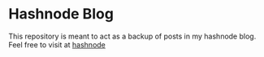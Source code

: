 # Hashnode Blog

This repository is meant to act as a backup of posts in my hashnode blog. Feel free to visit at [hashnode][blog-node]

[blog-node]: https://akritikos.hashnode.dev
